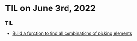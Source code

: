 # **TIL on June 3rd, 2022**

### TIL
- [Build a function to find all combinations of picking elements](../../../Computer%20science/Algorithm/all-combinations-05-31-2022.py)